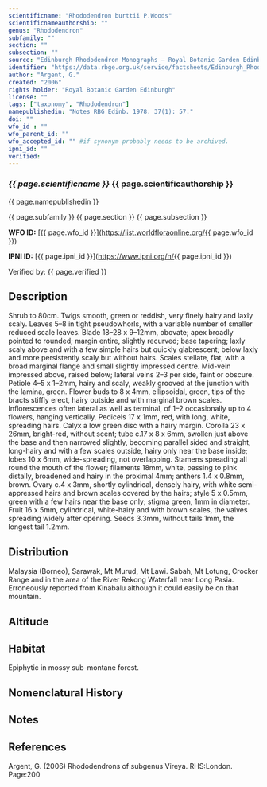 ```yaml
---
scientificname: "Rhododendron burttii P.Woods"
scientificnameauthorship: ""
genus: "Rhododendron"
subfamily: ""
section: ""
subsection: ""
source: "Edinburgh Rhododendron Monographs – Royal Botanic Garden Edinburgh"
identifier: "https://data.rbge.org.uk/service/factsheets/Edinburgh_Rhododendron_Monographs.xhtml"
author: "Argent, G."
created: "2006"
rights holder: "Royal Botanic Garden Edinburgh"
license: ""
tags: ["taxonomy", "Rhododendron"]
namepublishedin: "Notes RBG Edinb. 1978. 37(1): 57."
doi: ""
wfo_id : ""
wfo_parent_id: ""
wfo_accepted_id: "" #if synonym probably needs to be archived.                      
ipni_id: ""
verified:
---
```

### _{{ page.scientificname }}_ {{ page.scientificauthorship }}
 {{ page.namepublishedin }}

{{ page.subfamily }} {{ page.section }} {{ page.subsection }}

**WFO ID:** [{{ page.wfo_id }}](https://list.worldfloraonline.org/{{ page.wfo_id }})

**IPNI ID:** [{{ page.ipni_id }}](https://www.ipni.org/n/{{ page.ipni_id }})

Verified by: {{ page.verified }}



## Description
Shrub to 80cm. Twigs smooth, green or reddish, very finely hairy and laxly scaly. Leaves 5–8 in tight pseudo­whorls, with a variable number of smaller reduced scale leaves. Blade 18–28 x 9–12mm, obovate; apex broadly pointed to rounded; margin entire, slightly recurved; base tapering; laxly scaly above and with a few simple hairs but quickly glabrescent; below laxly and more persistently scaly but without hairs. Scales stellate, flat, with a broad marginal flange and small slightly impressed centre. Mid-vein impressed above, raised below; lateral veins 2–3 per side, faint or obscure. Petiole 4–5 x 1–2mm, hairy and scaly, weakly grooved at the junction with the lamina, green. Flower buds to 8 x 4mm, ellipsoidal, green, tips of the bracts stiffly erect, hairy outside and with marginal brown scales. Inflorescences often lateral as well as terminal, of 1–2 occasionally up to 4 flowers, hanging vertically. Pedicels 17 x 1mm, red, with long, white, spreading hairs. Calyx a low green disc with a hairy margin. Corolla 23 x 26mm, bright-red, without scent; tube c.17 x 8 x 6mm, swollen just above the base and then narrowed slightly, becoming parallel sided and straight, long-hairy and with a few scales outside, hairy only near the base inside; lobes 10 x 6mm, wide-spreading, not overlapping. Stamens spreading all round the mouth of the flower; filaments 18mm, white, passing to pink distally, broadened and hairy in the proximal 4mm; anthers 1.4 x 0.8mm, brown. Ovary c.4 x 3mm, shortly cylindrical, densely hairy, with white semi-appressed hairs and brown scales covered by the hairs; style 5 x 0.5mm, green with a few hairs near the base only; stigma green, 1mm in diameter. Fruit 16 x 5mm, cylindrical, white-hairy and with brown scales, the valves spreading widely after opening. Seeds 3.3mm, without tails 1mm, the longest tail 1.2mm.

## Distribution
Malaysia (Borneo), Sarawak, Mt Murud, Mt Lawi. Sabah, Mt Lotung, Crocker Range and in the area of the River Rekong Waterfall near Long Pasia. Erroneously reported from Kinabalu although it could easily be on that mountain.

## Altitude


## Habitat
Epiphytic in mossy sub-montane forest.

## Nomenclatural History

                       
## Notes


## References

Argent, G. (2006) Rhododendrons of subgenus Vireya. RHS:London. Page:200
